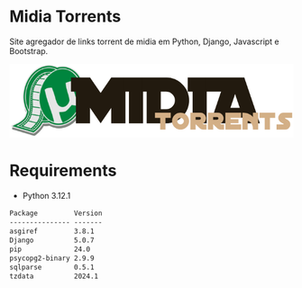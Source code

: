 # Midia Torrents

Site agregador de links torrent de midia em Python, Django, Javascript e Bootstrap.

![Midia Torrents](frontend/images/u_midia_torrents.png)

# Requirements

* Python 3.12.1
```shell
Package         Version
--------------- -------
asgiref         3.8.1
Django          5.0.7
pip             24.0
psycopg2-binary 2.9.9
sqlparse        0.5.1
tzdata          2024.1
```
